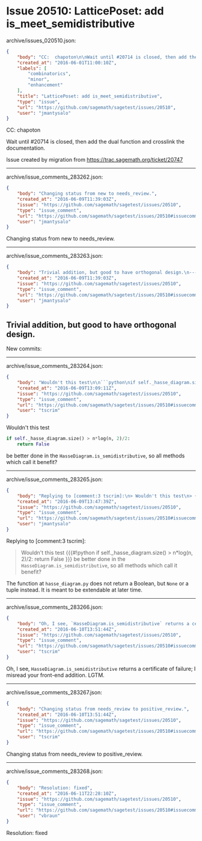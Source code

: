 # Issue 20510: LatticePoset: add is_meet_semidistributive

archive/issues_020510.json:
```json
{
    "body": "CC:  chapoton\n\nWait until #20714 is closed, then add the dual function and crosslink the documentation.\n\nIssue created by migration from https://trac.sagemath.org/ticket/20747\n\n",
    "created_at": "2016-06-01T11:00:10Z",
    "labels": [
        "combinatorics",
        "minor",
        "enhancement"
    ],
    "title": "LatticePoset: add is_meet_semidistributive",
    "type": "issue",
    "url": "https://github.com/sagemath/sagetest/issues/20510",
    "user": "jmantysalo"
}
```
CC:  chapoton

Wait until #20714 is closed, then add the dual function and crosslink the documentation.

Issue created by migration from https://trac.sagemath.org/ticket/20747





---

archive/issue_comments_283262.json:
```json
{
    "body": "Changing status from new to needs_review.",
    "created_at": "2016-06-09T11:39:03Z",
    "issue": "https://github.com/sagemath/sagetest/issues/20510",
    "type": "issue_comment",
    "url": "https://github.com/sagemath/sagetest/issues/20510#issuecomment-283262",
    "user": "jmantysalo"
}
```

Changing status from new to needs_review.



---

archive/issue_comments_283263.json:
```json
{
    "body": "Trivial addition, but good to have orthogonal design.\n----\nNew commits:",
    "created_at": "2016-06-09T11:39:03Z",
    "issue": "https://github.com/sagemath/sagetest/issues/20510",
    "type": "issue_comment",
    "url": "https://github.com/sagemath/sagetest/issues/20510#issuecomment-283263",
    "user": "jmantysalo"
}
```

Trivial addition, but good to have orthogonal design.
----
New commits:



---

archive/issue_comments_283264.json:
```json
{
    "body": "Wouldn't this test\n\n```python\nif self._hasse_diagram.size() > n*log(n, 2)/2:\n    return False\n```\n\nbe better done in the `HasseDiagram.is_semidistributive`, so all methods which call it benefit?",
    "created_at": "2016-06-09T13:09:11Z",
    "issue": "https://github.com/sagemath/sagetest/issues/20510",
    "type": "issue_comment",
    "url": "https://github.com/sagemath/sagetest/issues/20510#issuecomment-283264",
    "user": "tscrim"
}
```

Wouldn't this test

```python
if self._hasse_diagram.size() > n*log(n, 2)/2:
    return False
```

be better done in the `HasseDiagram.is_semidistributive`, so all methods which call it benefit?



---

archive/issue_comments_283265.json:
```json
{
    "body": "Replying to [comment:3 tscrim]:\n> Wouldn't this test\n> {{{#!python\n> if self._hasse_diagram.size() > n*log(n, 2)/2:\n>     return False\n> }}}\n> be better done in the `HasseDiagram.is_semidistributive`, so all methods which call it benefit?\n\nThe function at `hasse_diagram.py` does not return a Boolean, but `None` or a tuple instead. It is meant to be extendable at later time.",
    "created_at": "2016-06-09T13:47:39Z",
    "issue": "https://github.com/sagemath/sagetest/issues/20510",
    "type": "issue_comment",
    "url": "https://github.com/sagemath/sagetest/issues/20510#issuecomment-283265",
    "user": "jmantysalo"
}
```

Replying to [comment:3 tscrim]:
> Wouldn't this test
> {{{#!python
> if self._hasse_diagram.size() > n*log(n, 2)/2:
>     return False
> }}}
> be better done in the `HasseDiagram.is_semidistributive`, so all methods which call it benefit?

The function at `hasse_diagram.py` does not return a Boolean, but `None` or a tuple instead. It is meant to be extendable at later time.



---

archive/issue_comments_283266.json:
```json
{
    "body": "Oh, I see, `HasseDiagram.is_semidistributive` returns a certificate of failure; I misread your front-end addition. LGTM.",
    "created_at": "2016-06-10T13:51:44Z",
    "issue": "https://github.com/sagemath/sagetest/issues/20510",
    "type": "issue_comment",
    "url": "https://github.com/sagemath/sagetest/issues/20510#issuecomment-283266",
    "user": "tscrim"
}
```

Oh, I see, `HasseDiagram.is_semidistributive` returns a certificate of failure; I misread your front-end addition. LGTM.



---

archive/issue_comments_283267.json:
```json
{
    "body": "Changing status from needs_review to positive_review.",
    "created_at": "2016-06-10T13:51:44Z",
    "issue": "https://github.com/sagemath/sagetest/issues/20510",
    "type": "issue_comment",
    "url": "https://github.com/sagemath/sagetest/issues/20510#issuecomment-283267",
    "user": "tscrim"
}
```

Changing status from needs_review to positive_review.



---

archive/issue_comments_283268.json:
```json
{
    "body": "Resolution: fixed",
    "created_at": "2016-06-11T22:28:10Z",
    "issue": "https://github.com/sagemath/sagetest/issues/20510",
    "type": "issue_comment",
    "url": "https://github.com/sagemath/sagetest/issues/20510#issuecomment-283268",
    "user": "vbraun"
}
```

Resolution: fixed
